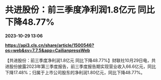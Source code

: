 # 共进股份：前三季度净利润1.8亿元 同比下降48.77%

**2023-10-29 13:06**

**https://api3.cls.cn/share/article/1500546?os=web&sv=7.7.5&app=CailianpressWeb**

【共进股份：前三季度净利润1.8亿元 同比下降48.77%】财联社10月29日电，共进股份披露2023年第三季度报告，前三季度报告期实现营业收入66.6亿元，同比下降17.48%；归属于上市公司股东的净利润1.80亿元，同比下降48.77%。